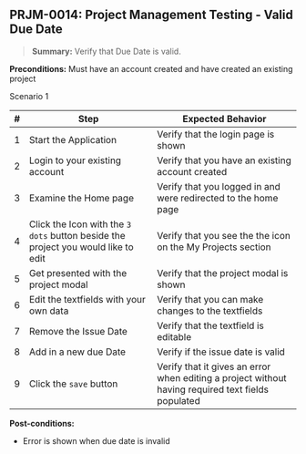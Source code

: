 ## **PRJM-0014:** Project Management Testing - Valid Due Date  

> **Summary:** Verify that Due Date is valid.  <br>

**Preconditions:** Must have an account created and have created an existing project

Scenario 1 

 | \# | Step | Expected Behavior | 
 |----|------|-------------------| 
 |  1 | Start the Application    | Verify that the login page is shown  | 
 |  2 | Login to your existing account    | Verify that you have an existing account created   | 
 |  3 | Examine the Home page     | Verify that you logged in and were redirected to the home page  |  
 |  4 | Click the Icon with the `3 dots` button beside the project you would like to edit| Verify that you see the the icon on the My Projects section |
 |  5 | Get presented with the project modal  | Verify that the  project modal is shown  | 
 | 6 | Edit the textfields with your own data | Verify that you can make changes to the textfields |
 | 7 | Remove the Issue Date | Verify that the textfield is editable|
 | 8 | Add in a new due Date | Verify if the issue date is valid |
 | 9 | Click the `save` button | Verify that it gives an error when editing a project without having required text fields populated|
 
**Post-conditions:**  

 - Error is shown when due date is invalid
